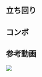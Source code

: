 
## 立ち回り



## コンボ





## 参考動画

[![](https://img.youtube.com/vi/-okQCIBNE48/0.jpg)](https://www.youtube.com/watch?v=-okQCIBNE48)
